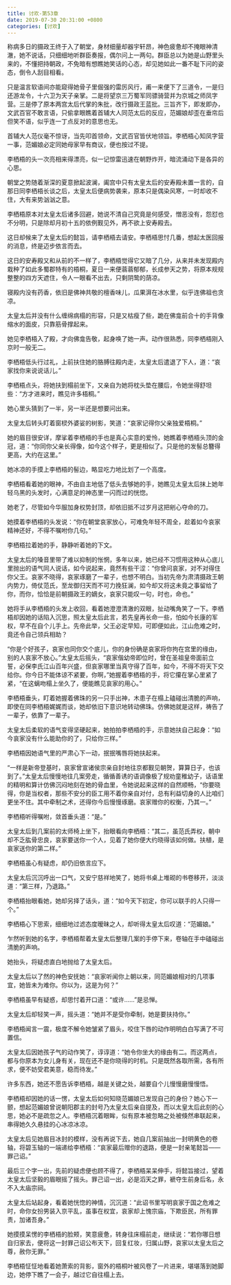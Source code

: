 ```yaml
---
title: 讨欢-第53章
date: 2019-07-30 20:31:00 +0800
categories: [讨欢]
---
```


称病多日的摄政王终于入了朝堂，身材细量却器宇轩昂，神色疲惫却不掩眼神清澈，她不说话，只细细地听群臣奏报，偶尔问上一两句。群臣总以为她是山野里头来的，不懂把持朝政，不免暗有想瞧她笑话的心态，却见她如此一番不耻下问的姿态，倒令人刮目相看。

只是温言软语间亦能窥得她骨子里倔强的雷厉风行，甫一来便下了三道令，一是归还游龙令，十六卫为天子亲掌。二是将望京三万蜀军同骠骑营并为京城之师凤字营。三是停了原本两宫太后代掌的朱批，改行摄政王蓝批。三旨齐下，即发即办，文武百官不敢言语，只偷拿眼瞧着首辅大人同范太后的反应，范媚娘却歪在垂帘后但笑不语，似乎连一丁点反对的意思也无。

首辅大人范仪毫不惊讶，当先叩首领命，文武百官皆伏地领旨。李栖梧心知凤字营一事，范媚娘必定同她母家早有商议，便也按过不提。

李栖梧的头一次亮相来得漂亮，似一记惊雷迅速在朝野炸开，暗流涌动下是各异的心思。

朝堂之势随着渐深的夏意掀起波澜，阖宫中只有太皇太后的安寿殿未置一言的，自那日同李栖梧长谈之后，太皇太后便病势袭来，原本只是偶染风寒，一时却收不住，大有来势汹汹之意。

李栖梧原本对太皇太后诸多回避，她说不清自己究竟是何感受，憎恶没有，怨怼也不分明，只是除却月初十五的依例觐见外，再不欲上安寿殿去。

这日却候来了太皇太后的懿旨，请李栖梧去请安。李栖梧思忖几番，想起太医回报的消息，终是迈步依言而去。

这日的安寿殿又和从前的不一样了，李栖梧觉得它又暗了几分，从来并未发现殿内栽种了如此多蜀郡特有的梧桐，夏日一来便蓊蓊郁郁，长成参天之势，将原本规规整整的四方天遮住，令人一眼看不出去，只剩阴鸷的荫凉。

寝殿内没有药香，依旧是佛神共敬的檀香味儿，瓜果湃在冰水里，似乎连佛祖也贪凉。

太皇太后并没有什么缠绵病榻的形容，只是又枯瘦了些，跪在佛龛前合十的手背像缩水的面皮，只靠筋骨撑起来。

她见李栖梧入了殿，才向佛龛告敬，起身唤了她一声。动作很熟悉，同李栖梧刚入京时一般无二。

李栖梧低头行过礼，上前扶住她的胳膊往殿内走，太皇太后遣退了下人，道：“哀家找你来说说话儿。”

李栖梧点头，将她扶到榻前坐下，又亲自为她将枕头垫在腰后，令她坐得舒坦些：“方才进来时，瞧见许多梧桐。”

她心里头猜到了一半，另一半还是想要问出来。

太皇太后转头盯着窗棂外婆娑的树影，笑道：“哀家记得你父亲独爱梧桐。”

她的眉目很安详，摩挲着李栖梧的手也是真心实意的爱怜，她瞧着李栖梧头顶的金冠，道：“你同你父亲长得像，如今这个样子，更是相似了。只是他的发髻总簪得更高，大约在这里。”

她冰凉的手摸上李栖梧的髻边，略显吃力地比划了一个高度。

李栖梧看着她的眼神，不由自主地低了低头去够她的手，她瞧见太皇太后抹上她年轻乌黑的头发时，心满意足的神态里一闪而过的恍惚。

她老了，尽管如今华服加身权势封顶，却依旧抵不过岁月这把剜心夺命的刀。

她摸着李栖梧的头发说：“你在朝堂哀家放心，可难免年轻不周全，趁着如今哀家精神还好，不得不嘱咐你几句。”

李栖梧拉着她的手，静静听着她的下文。

太皇太后的嗓音里带了难以抑制的怅惘，多年以来，她已经不习惯用这种从心底儿里抛出的语气同人说话，如今说起来，竟然有些干涩：“你曾问哀家，对不对得住你父王。哀家不晓得，哀家琢磨了一辈子，也想不明白。当初先帝为肃清摄政王朝内势力，倚仗范氏，至龙御归天而不可力挽狂澜，如今却又将这未竟之事留给了你，而你，恰恰是前朝摄政王的嫡女，哀家只能叹一句，时也，命也。”

她将手从李栖梧的头发上收回，看着她澄澄清澈的双眼，扯动嘴角笑了一下。李栖梧却因她的话陷入沉思，照太皇太后此言，若先皇再长命一些，怕如今长康的军权，早不在自个儿手上。先帝此举，父王必定早知，可即便如此，江山危难之时，竟还令自己领兵相助？

“你是个好孩子，哀家也同你交个底儿，你的身份确是哀家将你拘在宫里的缘由，别的人哀家不放心。”太皇太后摇头，“哀家偕幼帝即位时，曾在圣祖皇帝面前立誓，必保李氏江山百年兴盛，但哀家哪里当真守得了百年，如今，不得不将天下交给你。你今日不能体谅不紧要，你啊，”她握着李栖梧的手，将它攥在掌心里紧了紧，“在这螭吻榻上坐久了，便能瞧见哀家的用心。”

李栖梧垂头，盯着她握着佛珠的另一只手出神，木患子在榻上磕碰出清脆的声响，即使在同李栖梧娓娓而谈，她却依旧下意识地转动佛珠。仿佛她就是这样，祷告了一辈子，依靠了一辈子。

太皇太后柔软的语气变得坚硬起来，她拍拍李栖梧的手，示意她扶自己起身：“如今哀家没有什么能助你的了，只给你三样。”

李栖梧因她语气里的严肃心下一动，抿抿嘴唇将她扶起来。

“一样是新帝登基时，哀家曾宣诸侯宗亲自封地往京都觐见朝贺，算算日子，也该到了。”太皇太后慢慢地往几案旁走，循循善诱的语调像极了规劝童稚幼子，话语里的精明和算计仿佛沉闷地刻在她的骨血里，令她说起来这样的自然顺畅，“你要晓得，你是当权者，那些不安分的臣工用不着你亲自对付，总有利益切身的人比咱们更坐不住。其中牵制之术，还得你今后慢慢琢磨。哀家赠你的权衡，乃其一。”

李栖梧听得嘱咐，敛首垂头道：“是。”

太皇太后到几案前的太师椅上坐下，抬眼看向李栖梧：“其二，虽范氏弄权，朝中却不乏肱骨忠良，哀家要送你一个人，见着了她你便大约晓得该如何做。扶植，是哀家送你的第二样。”

李栖梧虽心有疑虑，却仍旧依言应下。

太皇太后沉沉呼出一口气，又安宁慈祥地笑了，她将书桌上堆砌的书卷移开，淡淡道：“第三样，乃退路。”

李栖梧抬眼看她，她却另择了话头，道：“如今天下初定，你可以联手的人只得一个。”

李栖梧心下思索，细细地过滤态度暧昧之人，却听得太皇太后叹道：“范媚娘。”

乍然听到她的名字，李栖梧帮着太皇太后整理几案的手停下来，卷轴在手中磕碰出清脆的声响。

她抬头，将疑虑直白地抛给了太皇太后。

太皇太后以了然的神色安抚她：“哀家听闻你上朝以来，同范媚娘相对的几项事宜，她皆未为难你。你以为，这是为何？”

李栖梧虽早有疑惑，却思忖着开口道：“或许……”是忌惮。

太皇太后却轻笑一声，摇头道：“她并不是受你牵制，她是要扶持你。”

李栖梧闻言一震，极度不解令她皱紧了眉头，咬住下唇的动作明明白白写满了不可置信。

太皇太后因她孩子气的动作笑了，谆谆道：“她令你坐大的缘由有二。而这两点，都与你原本为女儿身有关，现在还不是你晓得的时机。只是既然各取所需，各有所求，便不妨受君美意，稳而待发。”

许多东西，她还不愿告诉李栖梧，越是关键之处，越要自个儿慢慢磨慢慢悟。

李栖梧却因她的话一愣，太皇太后如何知晓范媚娘已发现自己的身份？她心下一颤，想起范媚娘曾说朝阳郡主的封号乃太皇太后亲自提及，而以太皇太后此刻的心思，她必不是疏忽之人。李栖梧沉着眼眸，似有原本被忽略之处被倏然串联起来，串得她久久悬挂的心冰凉冰凉。

太皇太后见她眉目冰封的模样，没有再说下去，她自几案前抽出一封明黄色的卷轴，将碧玉轴的一端递给李栖梧：“哀家最后赠你的退路，便是一封亲笔懿旨——罪己诏。”

最后三个字一出，先前的疑虑便也顾不得了，李栖梧呆呆伸手，将懿旨接过，望着太皇太后坚毅的眉眼摇了摇头。罪己诏一出，必是滔天之罪，褫夺生前身后名，永不入太庙宗祠。

太皇太后站起身，看着她恍惚的神情，沉沉道：“此诏书里写明哀家于国之危难之时，命你女扮男装入京平乱，虽事在权宜，哀家却上愧宗庙，下欺臣民，所有罪责，加诸吾身。”

她摸摸呆愣的李栖梧的脸颊，笑意疲惫，转身往床榻前走，继续说：“若你哪日想自归家去，便将这一封罪己诏公布天下，回复红妆，归属山野，哀家以太皇太后之尊，赦你无罪。”

李栖梧怔怔地看着她萧索的背影，窗外的梧桐叶被风卷了一片进来，堪堪落到她脚边，她停下瞧了一会子，越过它自往榻上去。


